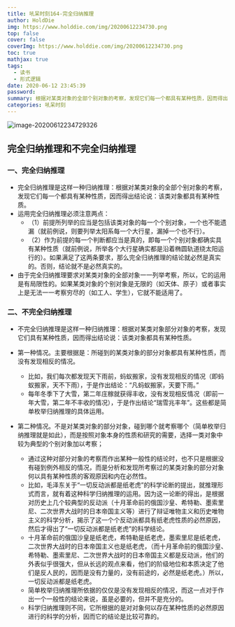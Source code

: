 ```yaml
---
title: 吼呆时刻164-完全归纳推理
author: HoldDie
img: https://www.holddie.com/img/20200612234730.png
top: false
cover: false
coverImg: https://www.holddie.com/img/20200612234730.png
toc: true
mathjax: true
tags:
  - 读书
  - 形式逻辑
date: 2020-06-12 23:45:39
password:
summary: 根据对某类对象的全部个别对象的考察，发现它们每一个都具有某种性质，因而得出结论说：该类对象都具有某种性质。
categories: 吼呆时刻
---
```


![image-20200612234729326](https://www.holddie.com/img/20200612234730.png)

## 完全归纳推理和不完全归纳推理

### 一、完全归纳推理

- 完全归纳推理是这样一种归纳推理：根据对某类对象的全部个别对象的考察，发现它们每一个都具有某种性质，因而得出结论说：该类对象都具有某种性质。
- 运用完全归纳推理必须注意两点：
  - （1）前提所列举的应当是包括该类对象的每一个个别对象，一个也不能遗漏（就前例说，则要列举太阳系每一个大行星，漏掉一个也不行）。
  - （2）作为前提的每一个判断都应当是真的，即每一个个别对象都确实具有某种性质（就前例说，所举各个大行星确实都是沿着椭圆轨道绕太阳运行的）。如果满足了这两条要求，那么完全归纳推理的结论就必然是真实的。否则，结论就不是必然真实的。
- 由于完全归纳推理要求对某类对象的全部对象一一列举考察，所以，它的运用是有局限性的。如果某类对象的个别对象是无限的（如天体、原子）或者事实上是无法一一考察穷尽的（如工人、学生），它就不能适用了。

### 二、不完全归纳推理

- 不完全归纳推理是这样一种归纳推理：根据对某类对象部分对象的考察，发现它们具有某种性质，因而得出结论说：该类对象都具有某种性质。
- 第一种情况。主要根据是：所碰到的某类对象的部分对象都具有某种性质，而没有发现相反的情况。

  - 比如，我们每次都发现天下雨前，蚂蚁搬家，没有发现相反的情况（即蚂蚁搬家，天不下雨），于是作出结论：“凡蚂蚁搬家，天要下雨。”
  - 每年冬季下了大雪，第二年庄稼就获得丰收，没有发现相反情况（即前一年大雪，第二年不丰收的情况），于是作出结论“瑞雪兆丰年”。这些都是简单枚举归纳推理的具体运用。

- 第二种情况。不是对某类对象的部分对象，碰到哪个就考察哪个（简单枚举归纳推理就是如此），而是按照对象本身的性质和研究的需要，选择一类对象中较为典型的个别对象加以考察；

	- 通过这种对部分对象的考察而作出某种一般性的结论时，也不只是根据没有碰到例外相反的情况，而是分析和发现所考察过的某类对象的部分对象何以具有某种性质的客观原因和内在必然性。
	- 比如，毛泽东关于“一切反动派都是纸老虎”的科学论断的提出，就推理形式而言，就有着这种科学归纳推理的运用。因为这一论断的得出，是根据对历史上几个较典型的反动派（十月革命前的俄国沙皇、希特勒、墨索里尼、二次世界大战时的日本帝国主义等）进行了辩证唯物主义和历史唯物主义的科学分析，揭示了这一个个反动派都具有纸老虎性质的必然原因，然后才得出了“一切反动派都是纸老虎”的科学结论。
	- 十月革命前的俄国沙皇是纸老虎，希特勒是纸老虎，墨索里尼是纸老虎，二次世界大战时的日本帝国主义也是纸老虎，（而十月革命前的俄国沙皇、希特勒、墨索里尼、二次世界大战时的日本帝国主义都是反动派，他们的外表似乎很强大，但从长远的观点来看，他们的阶级地位和本质决定了他们是反人民的，因而是没有力量的，没有前途的，必然是纸老虎。）所以，一切反动派都是纸老虎。
	- 简单枚举归纳推理所依据的仅仅是没有发现相反的情况，而这一点对于作出一个一般性的结论来说，虽是必要的，但并不是充分的。
	- 科学归纳推理则不同，它所根据的是对对象何以存在某种性质的必然原因进行的科学的分析，因而它的结论是比较可靠的。